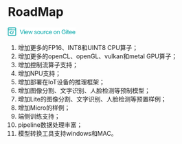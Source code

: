 ﻿# RoadMap

<a href="https://gitee.com/mindspore/docs/blob/master/lite/docs/source_zh_cn/roadmap.md" target="_blank"><img src="./_static/logo_source.png"></a>

1. 增加更多的FP16、INT8和UINT8 CPU算子；
2. 增加更多的openCL、openGL、vulkan和metal GPU算子；
3. 增加控制流算子支持；
4. 增加NPU支持；
5. 增加部署在IoT设备的推理框架；
6. 增加图像分割、文字识别、人脸检测等预制模型；
7. 增加Lite的图像分割、文字识别、人脸检测等预置样例；
8. 增加Micro的样例；
9. 端侧训练支持；
10. pipeline数据处理丰富；
11. 模型转换工具支持windows和MAC。